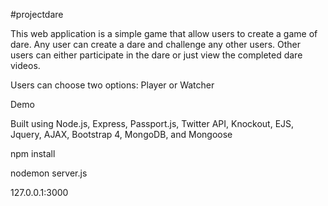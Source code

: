 #projectdare

This web application is a simple game that allow users to create a game of dare. Any user can create a dare and challenge any other users. Other users can either participate in the dare or just view the completed dare videos.

Users can choose two options: Player or Watcher

Demo

Built using Node.js, Express, Passport.js, Twitter API, Knockout, EJS, Jquery, AJAX, Bootstrap 4, MongoDB, and Mongoose

npm install

nodemon server.js

127.0.0.1:3000
